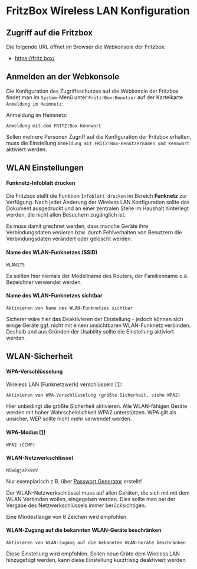 # FritzBox Wireless LAN Konfiguration

## Zugriff auf die Fritzbox

Die folgende URL öffnet im Browser die Webkonsole der Fritzbox:

- https://fritz.box/

## Anmelden an der Webkonsole

Die Konfiguration des Zugriffsschutzes auf die Webkonole der Fritzbox findet man im `System`-Menü unter `Fritz!Box-Benutzer` auf der Karteikarte `Anmeldung im Heimnetz`:

Anmeldung im Heimnetz:
```
Anmeldung mit dem FRITZ!Box-Kennwort
```

Sollen mehrere Personen Zugriff auf die Konfiguration der Fritzbox erhalten, muss die Einstellung `Anmeldung mit FRITZ!Box-Benutzernamen und Kennwort` aktiviert werden.

## WLAN Einstellungen

#### Funknetz-Infoblatt drucken

Die Fritzbox stellt die Funktion `Infoblatt drucken` im Bereich **Funknetz** zur Verfügung. Nach jeder Änderung der Wireless LAN Konfiguration sollte das Dokument ausgedruckt und an einer zentralen Stelle im Haushalt hinterlegt werden, die nicht allen Besuchern zugänglich ist.

Es muss damit grechnet werden, dass manche Geräte ihre Verbindungsdaten *verlieren* bzw. durch Fehlverhalten von Benutzern die Verbindungsdaten verändert oder gelöscht werden.

#### Name des WLAN-Funknetzes (SSID)
```
WLAN175
```
Es sollten hier niemals der Modellname des Routers, der Familienname o.ä. Bezeichner
verwendet werden.

#### Name des WLAN-Funknetzes sichtbar
```
Aktivieren von Name des WLAN-Funknetzes sichtbar
```

Sicherer wäre hier das Deaktivieren der Einstellung - jedoch können sich einige
Geräte ggf. nicht mit einem unsichtbaren WLAN-Funknetz verbinden. Deshalb und
aus Gründen der Usability sollte die Einstellung aktiviert werden.


## WLAN-Sicherheit

#### WPA-Verschlüsselung

Wireless LAN (Funknetzwerk) verschlüsseln [[1][WEB001]]:
```
Aktivieren von WPA-Verschlüsselung (größte Sicherheit, siehe WPA2)
```

Hier unbedingt die größte Sicherheit aktivieren. Alle WLAN-fähigen Geräte
werden mit hoher Wahrscheinlichkeit WPA2 unterstützen. WPA gilt als unsicher,
WEP sollte nicht mehr verwendet werden.

#### WPA-Modus [[1][WEB001]]
```
WPA2 (CCMP)
```

#### WLAN-Netzwerkschlüssel
```
M5w6gjaPk9cV
```
Nur exemplarisch z.B. über [Passwort Generator][WEB002] erstellt!

Der WLAN-Netzwerkschlüssel muss auf allen Geräten, die sich mit
mit dem WLAN Verbinden wollen, eingegeben werden. Dies sollte
man bei der Vergabe des Netzwerkschlüssels immer berücksichtigen.

Eine Mindestlänge von 8 Zeichen wird empfohlen.

#### WLAN-Zugang auf die bekannten WLAN-Geräte beschränken
```
Aktivieren von WLAN-Zugang auf die bekannten WLAN-Geräte beschränken
```

Diese Einstellung wird empfohlen. Sollen neue Gräte dem Wireless LAN hinzugefügt
werden, kann diese Einstellung kurzfristig deaktiviert werden.


[WEB001]:https://de.wikipedia.org/wiki/WPA2
[WEB002]: http://www.onlinepasswortgenerator.de/
